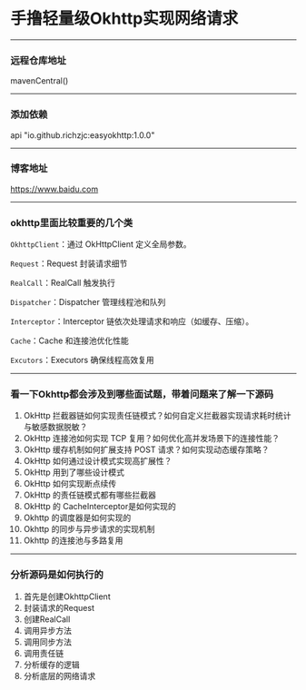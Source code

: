 # 手撸轻量级Okhttp实现网络请求
---

### 远程仓库地址
mavenCentral()

---

### 添加依赖

api "io.github.richzjc:easyokhttp:1.0.0"

--- 

### 博客地址

https://www.baidu.com

---

### okhttp里面比较重要的几个类

`OkhttpClient`：通过 OkHttpClient 定义全局参数。

`Request`：Request 封装请求细节

`RealCall`：RealCall 触发执行

`Dispatcher`：Dispatcher 管理线程池和队列

`Interceptor`：Interceptor 链依次处理请求和响应（如缓存、压缩）。

`Cache`：Cache 和连接池优化性能

`Excutors`：Executors 确保线程高效复用

---
### 看一下Okhttp都会涉及到哪些面试题，带着问题来了解一下源码
1. OkHttp 拦截器链如何实现责任链模式？如何自定义拦截器实现请求耗时统计与敏感数据脱敏？
2. OkHttp 连接池如何实现 TCP 复用？如何优化高并发场景下的连接性能？
3. OkHttp 缓存机制如何扩展支持 POST 请求？如何实现动态缓存策略？
4. OkHttp 如何通过设计模式实现高扩展性？
5. OkHttp 用到了哪些设计模式
6. OkHttp 如何实现断点续传
7. OkHttp 的责任链模式都有哪些拦截器
8. OkHttp 的 CacheInterceptor是如何实现的
9. Okhttp 的调度器是如何实现的
10. Okhttp 的同步与异步请求的实现机制
11. Okhttp 的连接池与多路复用

---
### 分析源码是如何执行的

1. 首先是创建OkhttpClient
2. 封装请求的Request
3. 创建RealCall
4. 调用异步方法
5. 调用同步方法
6. 调用责任链
7. 分析缓存的逻辑
8. 分析底层的网络请求
   
